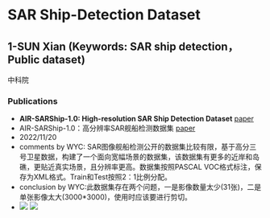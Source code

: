 # SAR Ship-Detection Dataset

## 1-SUN Xian (Keywords: SAR ship detection，Public dataset) 
中科院
### Publications
   - **AIR-SARShip-1.0: High-resolution SAR Ship Detection Dataset**  [paper](https://radars.ac.cn/en/article/doi/10.12000/JR19097) 
   - AIR-SARShip-1.0：高分辨率SAR舰船检测数据集 [paper](https://radars.ac.cn/article/doi/10.12000/JR19097)
  - 2022/11/20
  - comments by WYC: SAR图像舰船检测公开的数据集比较有限，基于高分三号卫星数据，构建了一个面向宽幅场景的数据集，该数据集有更多的近岸和岛礁，更贴近真实场景，且分辨率更高。数据集按照PASCAL VOC格式标注，保存为XML格式。Train和Test按照2：1比例分配。
  - conclusion by WYC:此数据集存在两个问题，一是影像数量太少(31张)，二是单张影像太大(3000*3000)，使用时应该要进行剪切。
  - ![](../Wyc/第八周/paper_img/sar_ship1.jpg) ![](../Wyc/第八周/paper_img/sar_ship2.jpg)


  

